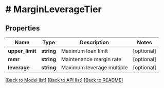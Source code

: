 # # MarginLeverageTier

## Properties

Name | Type | Description | Notes
------------ | ------------- | ------------- | -------------
**upper_limit** | **string** | Maximum loan limit | [optional] 
**mmr** | **string** | Maintenance margin rate | [optional] 
**leverage** | **string** | Maximum leverage multiple | [optional] 

[[Back to Model list]](../../README.md#documentation-for-models) [[Back to API list]](../../README.md#documentation-for-api-endpoints) [[Back to README]](../../README.md)
